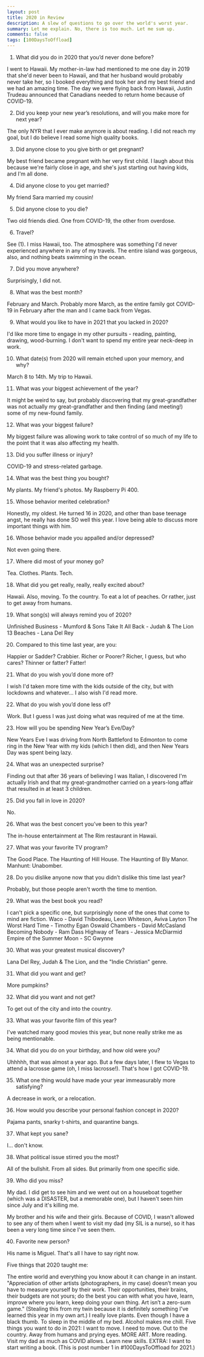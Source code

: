 ```yaml
---
layout: post
title: 2020 in Review
description: A slew of questions to go over the world's worst year.
summary: Let me explain. No, there is too much. Let me sum up.
comments: false
tags: [100DaysToOffload]
---
```


1. What did you do in 2020 that you’d never done before?

I went to Hawaii. My mother-in-law had mentioned to me one day in 2019 that she'd never been to Hawaii, and that her husband would probably never take her, so I booked everything and took her and my best friend and we had an amazing time. The day we were flying back from Hawaii, Justin Trudeau announced that Canadians needed to return home because of COVID-19.

2. Did you keep your new year’s resolutions, and will you make more for next year?

The only NYR that I ever make anymore is about reading. I did not reach my goal, but I do believe I read some high quality books.

3. Did anyone close to you give birth or get pregnant?

My best friend became pregnant with her very first child. I laugh about this because we're fairly close in age, and she's just starting out having kids, and I'm all done.

4. Did anyone close to you get married?

My friend Sara married my cousin!

5. Did anyone close to you die?

Two old friends died. One from COVID-19, the other from overdose.

6. Travel?

See (1). I miss Hawaii, too. The atmosphere was something I'd never experienced anywhere in any of my travels. The entire island was gorgeous, also, and nothing beats swimming in the ocean.

7. Did you move anywhere?

Surprisingly, I did not.

8. What was the best month?

February and March. Probably more March, as the entire family got COVID-19 in February after the man and I came back from Vegas.

9. What would you like to have in 2021 that you lacked in 2020?

I'd like more time to engage in my other pursuits - reading, painting, drawing, wood-burning. I don't want to spend my entire year neck-deep in work.

10. What date(s) from 2020 will remain etched upon your memory, and why?

March 8 to 14th. My trip to Hawaii.

11. What was your biggest achievement of the year?

It might be weird to say, but probably discovering that my great-grandfather was not actually my great-grandfather and then finding (and meeting!) some of my new-found family.

12. What was your biggest failure?

My biggest failure was allowing work to take control of so much of my life to the point that it was also affecting my health.

13. Did you suffer illness or injury?

COVID-19 and stress-related garbage.

14. What was the best thing you bought?

My plants.
My friend's photos.
My Raspberry Pi 400.

15. Whose behavior merited celebration?

Honestly, my oldest. He turned 16 in 2020, and other than base teenage angst, he really has done SO well this year. I love being able to discuss more important things with him.

16. Whose behavior made you appalled and/or depressed?

Not even going there.

17. Where did most of your money go?

Tea. Clothes. Plants. Tech.

18. What did you get really, really, really excited about?

Hawaii. Also, moving. To the country. To eat a lot of peaches. Or rather, just to get away from humans.

19. What song(s) will always remind you of 2020?

Unfinished Business - Mumford & Sons
Take It All Back - Judah & The Lion
13 Beaches - Lana Del Rey

20. Compared to this time last year, are you:

Happier or Sadder? Crabbier.
Richer or Poorer? Richer, I guess, but who cares?
Thinner or fatter? Fatter!

21. What do you wish you’d done more of?

I wish I'd taken more time with the kids outside of the city, but with lockdowns and whatever... I also wish I'd read more.

22. What do you wish you’d done less of?

Work. But I guess I was just doing what was required of me at the time.

23. How will you be spending New Year’s Eve/Day?

New Years Eve I was driving from North Battleford to Edmonton to come ring in the New Year with my kids (which I then did), and then New Years Day was spent being lazy.

24. What was an unexpected surprise?

Finding out that after 36 years of believing I was Italian, I discovered I'm actually Irish and that my great-grandmother carried on a years-long affair that resulted in at least 3 children.

25. Did you fall in love in 2020?

No.

26. What was the best concert you’ve been to this year?

The in-house entertainment at The Rim restaurant in Hawaii.

27. What was your favorite TV program?

The Good Place. The Haunting of Hill House. The Haunting of Bly Manor. Manhunt: Unabomber.

28. Do you dislike anyone now that you didn’t dislike this time last year?

Probably, but those people aren't worth the time to mention.

29. What was the best book you read?

I can't pick a specific one, but surprisingly none of the ones that come to mind are fiction.
Waco - David Thibodeau, Leon Whiteson, Aviva Layton
The Worst Hard Time - Timothy Egan
Oswald Chambers - David McCasland
Becoming Nobody - Ram Dass
Highway of Tears - Jessica McDiarmid
Empire of the Summer Moon - SC Gwynne

30. What was your greatest musical discovery?

Lana Del Rey, Judah & The Lion, and the "Indie Christian" genre.

31. What did you want and get?

More pumpkins?

32. What did you want and not get?

To get out of the city and into the country.

33. What was your favorite film of this year?

I've watched many good movies this year, but none really strike me as being mentionable.

34. What did you do on your birthday, and how old were you?

Uhhhhh, that was almost a year ago. But a few days later, I flew to Vegas to attend a lacrosse game (oh, I miss lacrosse!). That's how I got COVID-19.

35. What one thing would have made your year immeasurably more satisfying?

A decrease in work, or a relocation.

36. How would you describe your personal fashion concept in 2020?

Pajama pants, snarky t-shirts, and quarantine bangs.

37. What kept you sane?

I... don't know.

38. What political issue stirred you the most?

All of the bullshit. From all sides. But primarily from one specific side.

39. Who did you miss?

My dad. I did get to see him and we went out on a houseboat together (which was a DISASTER, but a memorable one), but I haven't seen him since July and it's killing me.

My brother and his wife and their girls. Because of COVID, I wasn't allowed to see any of them when I went to visit my dad (my SIL is a nurse), so it has been a very long time since I've seen them.

40. Favorite new person?

His name is Miguel. That's all I have to say right now.

Five things that 2020 taught me:

The entire world and everything you know about it can change in an instant.
"Appreciation of other artists (photographers, in my case) doesn’t mean you have to measure yourself by their work. Their opportunities, their brains, their budgets are not yours; do the best you can with what you have, learn, improve where you learn, keep doing your own thing. Art isn’t a zero-sum game." (Stealing this from my twin because it is definitely something I've learned this year in my own art.)
I really love plants. Even though I have a black thumb.
To sleep in the middle of my bed.
Alcohol makes me chill.
Five things you want to do in 2021:
I want to move. I need to move. Out to the country. Away from humans and prying eyes.
MORE ART.
More reading.
Visit my dad as much as COVID allows.
Learn new skills.
EXTRA: I want to start writing a book.
(This is post number 1 in #100DaysToOffload for 2021.)
